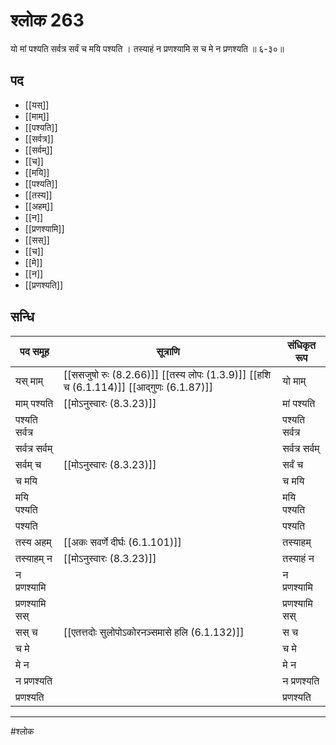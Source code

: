 # श्लोक 263

यो मां पश्यति सर्वत्र सर्वं च मयि पश्यति ।
तस्याहं न प्रणश्यामि स च मे न प्रणश्यति ॥ ६-३०॥


## पद 

- [[यस्]]
- [[माम्]]
- [[पश्यति]]
- [[सर्वत्र]]
- [[सर्वम्]]
- [[च]]
- [[मयि]]
- [[पश्यति]]
- [[तस्य]]
- [[अहम्]]
- [[न]]
- [[प्रणश्यामि]]
- [[सस्]]
- [[च]]
- [[मे]]
- [[न]]
- [[प्रणश्यति]]

## सन्धि

| पद समूह | सूत्राणि | संधिकृत रूप |
| ----- | ----- | ----- |
| यस् माम् |  [[ससजुषो रुः (8.2.66)]] [[तस्य लोपः (1.3.9)]] [[हशि च (6.1.114)]] [[आद्गुणः (6.1.87)]] | यो माम् |
| माम् पश्यति |  [[मोऽनुस्वारः (8.3.23)]] | मां पश्यति |
| पश्यति सर्वत्र |  | पश्यति सर्वत्र |
| सर्वत्र सर्वम् |  | सर्वत्र सर्वम् |
| सर्वम् च |  [[मोऽनुस्वारः (8.3.23)]] | सर्वं च |
| च मयि |  | च मयि |
| मयि पश्यति |  | मयि पश्यति |
| पश्यति |  | पश्यति |
| तस्य अहम् |  [[अकः सवर्णे दीर्घः (6.1.101)]] | तस्याहम् |
| तस्याहम् न |  [[मोऽनुस्वारः (8.3.23)]] | तस्याहं न |
| न प्रणश्यामि |  | न प्रणश्यामि |
| प्रणश्यामि सस् |  | प्रणश्यामि सस् |
| सस् च |  [[एतत्तदोः सुलोपोऽकोरनञ्समासे हलि (6.1.132)]] | स च |
| च मे |  | च मे |
| मे न |  | मे न |
| न प्रणश्यति |  | न प्रणश्यति |
| प्रणश्यति |  | प्रणश्यति |


---

#श्लोक